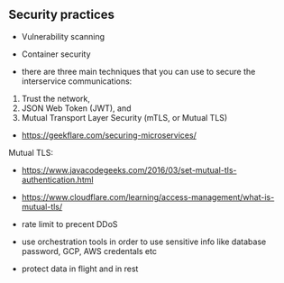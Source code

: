 Security practices
-------------------
- Vulnerability scanning
- Container security

- there are three main techniques that you can use to secure the interservice communications: 
1) Trust the network, 
2) JSON Web Token (JWT), and 
3) Mutual Transport Layer Security (mTLS, or Mutual TLS)

- https://geekflare.com/securing-microservices/

Mutual TLS: 

- https://www.javacodegeeks.com/2016/03/set-mutual-tls-authentication.html
- https://www.cloudflare.com/learning/access-management/what-is-mutual-tls/

- rate limit to precent DDoS
- use orchestration tools in order to use sensitive info like database password, GCP, AWS credentals
etc
- protect data in flight and in rest
